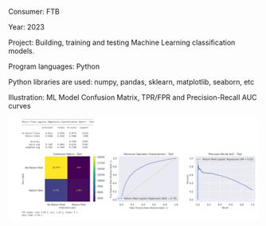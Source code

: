 Consumer:                   FTB

Year:                       2023

Project:                    Building, training and testing Machine Learning classification models.

Program languages:          Python

Python libraries are used: 	numpy, pandas, sklearn, matplotlib, seaborn, etc

Illustration:               ML Model Confusion Matrix, TPR/FPR and Precision-Recall AUC curves


![alt text](https://github.com/dmitrii-govorukhin/projects/blob/main/ML%20Classification%20Models/Confusion%20Matrix.png?raw=true)
